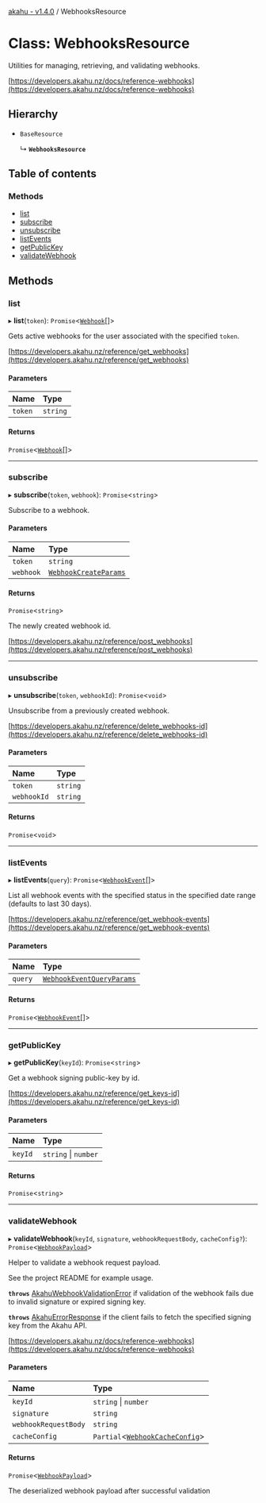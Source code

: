 [akahu - v1.4.0](../README.md) / WebhooksResource

# Class: WebhooksResource

Utilities for managing, retrieving, and validating webhooks.

[https://developers.akahu.nz/docs/reference-webhooks](https://developers.akahu.nz/docs/reference-webhooks)

## Hierarchy

- `BaseResource`

  ↳ **`WebhooksResource`**

## Table of contents

### Methods

- [list](WebhooksResource.md#list)
- [subscribe](WebhooksResource.md#subscribe)
- [unsubscribe](WebhooksResource.md#unsubscribe)
- [listEvents](WebhooksResource.md#listevents)
- [getPublicKey](WebhooksResource.md#getpublickey)
- [validateWebhook](WebhooksResource.md#validatewebhook)

## Methods

### list

▸ **list**(`token`): `Promise`<[`Webhook`](../README.md#webhook)[]\>

Gets active webhooks for the user associated with the specified `token`.

[https://developers.akahu.nz/reference/get_webhooks](https://developers.akahu.nz/reference/get_webhooks)

#### Parameters

| Name | Type |
| :------ | :------ |
| `token` | `string` |

#### Returns

`Promise`<[`Webhook`](../README.md#webhook)[]\>

___

### subscribe

▸ **subscribe**(`token`, `webhook`): `Promise`<`string`\>

Subscribe to a webhook.

#### Parameters

| Name | Type |
| :------ | :------ |
| `token` | `string` |
| `webhook` | [`WebhookCreateParams`](../README.md#webhookcreateparams) |

#### Returns

`Promise`<`string`\>

The newly created webhook id.

[https://developers.akahu.nz/reference/post_webhooks](https://developers.akahu.nz/reference/post_webhooks)

___

### unsubscribe

▸ **unsubscribe**(`token`, `webhookId`): `Promise`<`void`\>

Unsubscribe from a previously created webhook.

[https://developers.akahu.nz/reference/delete_webhooks-id](https://developers.akahu.nz/reference/delete_webhooks-id)

#### Parameters

| Name | Type |
| :------ | :------ |
| `token` | `string` |
| `webhookId` | `string` |

#### Returns

`Promise`<`void`\>

___

### listEvents

▸ **listEvents**(`query`): `Promise`<[`WebhookEvent`](../README.md#webhookevent)[]\>

List all webhook events with the specified status in the specified date
range (defaults to last 30 days).

[https://developers.akahu.nz/reference/get_webhook-events](https://developers.akahu.nz/reference/get_webhook-events)

#### Parameters

| Name | Type |
| :------ | :------ |
| `query` | [`WebhookEventQueryParams`](../README.md#webhookeventqueryparams) |

#### Returns

`Promise`<[`WebhookEvent`](../README.md#webhookevent)[]\>

___

### getPublicKey

▸ **getPublicKey**(`keyId`): `Promise`<`string`\>

Get a webhook signing public-key by id.

[https://developers.akahu.nz/reference/get_keys-id](https://developers.akahu.nz/reference/get_keys-id)

#### Parameters

| Name | Type |
| :------ | :------ |
| `keyId` | `string` \| `number` |

#### Returns

`Promise`<`string`\>

___

### validateWebhook

▸ **validateWebhook**(`keyId`, `signature`, `webhookRequestBody`, `cacheConfig?`): `Promise`<[`WebhookPayload`](../README.md#webhookpayload)\>

Helper to validate a webhook request payload.

See the project README for example usage.

**`throws`** [AkahuWebhookValidationError](AkahuWebhookValidationError.md)
if validation of the webhook fails due to invalid signature or expired signing key.

**`throws`** [AkahuErrorResponse](AkahuErrorResponse.md)
if the client fails to fetch the specified signing key from the Akahu API.

[https://developers.akahu.nz/docs/reference-webhooks](https://developers.akahu.nz/docs/reference-webhooks)

#### Parameters

| Name | Type |
| :------ | :------ |
| `keyId` | `string` \| `number` |
| `signature` | `string` |
| `webhookRequestBody` | `string` |
| `cacheConfig` | `Partial`<[`WebhookCacheConfig`](../README.md#webhookcacheconfig)\> |

#### Returns

`Promise`<[`WebhookPayload`](../README.md#webhookpayload)\>

The deserialized webhook payload after successful validation
